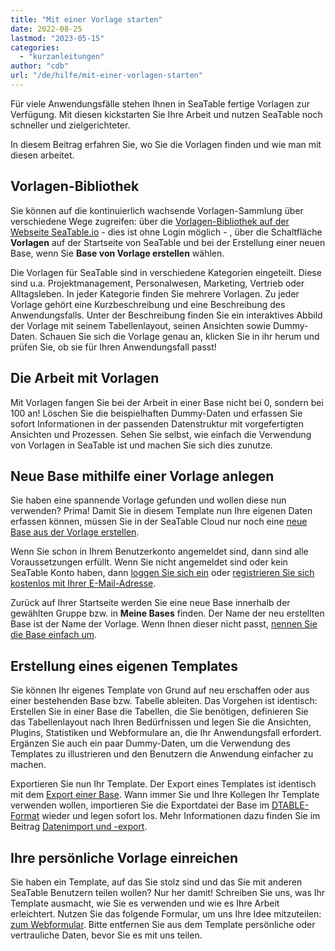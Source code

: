 ```yaml
---
title: "Mit einer Vorlage starten"
date: 2022-08-25
lastmod: "2023-05-15"
categories: 
  - "kurzanleitungen"
author: "cdb"
url: "/de/hilfe/mit-einer-vorlagen-starten"
---
```


Für viele Anwendungsfälle stehen Ihnen in SeaTable fertige Vorlagen zur Verfügung. Mit diesen kickstarten Sie Ihre Arbeit und nutzen SeaTable noch schneller und zielgerichteter.

In diesem Beitrag erfahren Sie, wo Sie die Vorlagen finden und wie man mit diesen arbeitet.

## Vorlagen-Bibliothek

Sie können auf die kontinuierlich wachsende Vorlagen-Sammlung über verschiedene Wege zugreifen: über die [Vorlagen-Bibliothek auf der Webseite SeaTable.io](https://seatable.io/vorlagen/) - dies ist ohne Login möglich - , über die Schaltfläche **Vorlagen** auf der Startseite von SeaTable und bei der Erstellung einer neuen Base, wenn Sie **Base von Vorlage erstellen** wählen.

Die Vorlagen für SeaTable sind in verschiedene Kategorien eingeteilt. Diese sind u.a. Projektmanagement, Personalwesen, Marketing, Vertrieb oder Alltagsleben. In jeder Kategorie finden Sie mehrere Vorlagen. Zu jeder Vorlage gehört eine Kurzbeschreibung und eine Beschreibung des Anwendungsfalls. Unter der Beschreibung finden Sie ein interaktives Abbild der Vorlage mit seinem Tabellenlayout, seinen Ansichten sowie Dummy-Daten. Schauen Sie sich die Vorlage genau an, klicken Sie in ihr herum und prüfen Sie, ob sie für Ihren Anwendungsfall passt!

## Die Arbeit mit Vorlagen

Mit Vorlagen fangen Sie bei der Arbeit in einer Base nicht bei 0, sondern bei 100 an! Löschen Sie die beispielhaften Dummy-Daten und erfassen Sie sofort Informationen in der passenden Datenstruktur mit vorgefertigten Ansichten und Prozessen. Sehen Sie selbst, wie einfach die Verwendung von Vorlagen in SeaTable ist und machen Sie sich dies zunutze.

## Neue Base mithilfe einer Vorlage anlegen

Sie haben eine spannende Vorlage gefunden und wollen diese nun verwenden? Prima! Damit Sie in diesem Template nun Ihre eigenen Daten erfassen können, müssen Sie in der SeaTable Cloud nur noch eine [neue Base aus der Vorlage erstellen](https://seatable.io/docs/arbeiten-mit-bases/anlegen-einer-base-mithilfe-einer-vorlage/).

Wenn Sie schon in Ihrem Benutzerkonto angemeldet sind, dann sind alle Voraussetzungen erfüllt. Wenn Sie nicht angemeldet sind oder kein SeaTable Konto haben, dann [loggen Sie sich ein](https://cloud.seatable.io/) oder [registrieren Sie sich kostenlos mit Ihrer E-Mail-Adresse](https://seatable.io/registrierung/).

Zurück auf Ihrer Startseite werden Sie eine neue Base innerhalb der gewählten Gruppe bzw. in **Meine Bases** finden. Der Name der neu erstellten Base ist der Name der Vorlage. Wenn Ihnen dieser nicht passt, [nennen Sie die Base einfach um](/docs/handbuch/datenmanagement/bases/#base-umbenennen).

## Erstellung eines eigenen Templates

Sie können Ihr eigenes Template von Grund auf neu erschaffen oder aus einer bestehenden Base bzw. Tabelle ableiten. Das Vorgehen ist identisch: Erstellen Sie in einer Base die Tabellen, die Sie benötigen, definieren Sie das Tabellenlayout nach Ihren Bedürfnissen und legen Sie die Ansichten, Plugins, Statistiken und Webformulare an, die Ihr Anwendungsfall erfordert. Ergänzen Sie auch ein paar Dummy-Daten, um die Verwendung des Templates zu illustrieren und den Benutzern die Anwendung einfacher zu machen.

Exportieren Sie nun Ihr Template. Der Export eines Templates ist identisch mit dem [Export einer Base](https://seatable.io/docs/import-von-daten/speichern-einer-base-als-dtable-datei/). Wann immer Sie und Ihre Kollegen Ihr Template verwenden wollen, importieren Sie die Exportdatei der Base im [DTABLE-Format](https://seatable.io/docs/import-von-daten/dtable-dateiformat/) wieder und legen sofort los. Mehr Informationen dazu finden Sie im Beitrag [Datenimport und -export](https://seatable.io/docs/import-von-daten/datenimport-und-export/).

## Ihre persönliche Vorlage einreichen

Sie haben ein Template, auf das Sie stolz sind und das Sie mit anderen SeaTable Benutzern teilen wollen? Nur her damit! Schreiben Sie uns, was Ihr Template ausmacht, wie Sie es verwenden und wie es Ihre Arbeit erleichtert. Nutzen Sie das folgende Formular, um uns Ihre Idee mitzuteilen: [zum Webformular](https://cloud.seatable.io/dtable/forms/e41b7a37-adca-48b9-9650-9399f410494f/). Bitte entfernen Sie aus dem Template persönliche oder vertrauliche Daten, bevor Sie es mit uns teilen.
